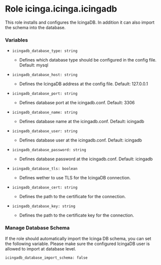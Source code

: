 # Role icinga.icinga.icingadb

This role installs and configures the IcingaDB. In addition it can also import the schema into the database.


### Variables

* `icingadb_database_type: string`
  * Defines which database type should be configured in the config file. Default: mysql

* `icingadb_database_host: string`
  * Defines the IcingaDB address at the config file. Default: 127.0.0.1

* `icingadb_database_port: string`
  * Defines database port at the icingadb.conf. Default: 3306

* `icingadb_database_name: string`
  * Defines database name at the icingadb.conf. Default: icingadb

* `icingadb_database_user: string`
  * Defines database user at the icingadb.conf. Default: icingadb

* `icingadb_database_password: string`
  * Defines database password at the icingadb.conf. Default: icingadb

* `icingadb_database_tls: boolean`
  * Defines wether to use TLS for the IcingaDB connection.

* `icingadb_database_cert: string`
  * Defines the path to the certificate for the connection.

* `icingadb_database_key: string`
  * Defines the path to the certificate key for the connection.





### Manage Database Schema

If the role should automatically import the Icinga DB schema, you can set the following
variable. Please make sure the configured IcingaDB user is allowed to import at database level.

`icingadb_database_import_schema: false`
